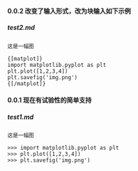 #### 0.0.2 改变了输入形式，改为块输入如下示例

##### test2.md
	
	这是一幅图
	
	{[matplot]}
	import matplotlib.pyplot as plt
	plt.plot([1,2,3,4])
	plt.savefig('img.png')
	{[/matplot]}

#### 0.0.1 现在有试验性的简单支持

##### test1.md

	这是一幅图

	>>> import matplotlib.pyplot as plt
	>>> plt.plot([1,2,3,4])
	>>> plt.savefig('img.png')
